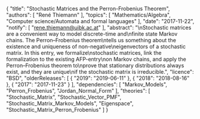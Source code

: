 {
    "title": "Stochastic Matrices and the Perron-Frobenius Theorem",
    "authors": [
        "René Thiemann"
    ],
    "topics": [
        "Mathematics/Algebra",
        "Computer science/Automata and formal languages"
    ],
    "date": "2017-11-22",
    "notify": [
        "rene.thiemann@uibk.ac.at"
    ],
    "abstract": "\nStochastic matrices are a convenient way to model discrete-time and\nfinite state Markov chains. The Perron&ndash;Frobenius theorem\ntells us something about the existence and uniqueness of non-negative\neigenvectors of a stochastic matrix.  In this entry, we formalize\nstochastic matrices, link the formalization to the existing AFP-entry\non Markov chains, and apply the Perron&ndash;Frobenius theorem to\nprove that stationary distributions always exist, and they are unique\nif the stochastic matrix is irreducible.",
    "licence": "BSD",
    "olderReleases": [
        {
            "2019": "2019-06-11"
        },
        {
            "2018": "2018-08-16"
        },
        {
            "2017": "2017-11-23"
        }
    ],
    "dependencies": [
        "Markov_Models",
        "Perron_Frobenius",
        "Jordan_Normal_Form"
    ],
    "theories": [
        "Stochastic_Matrix",
        "Stochastic_Vector_PMF",
        "Stochastic_Matrix_Markov_Models",
        "Eigenspace",
        "Stochastic_Matrix_Perron_Frobenius"
    ]
}
